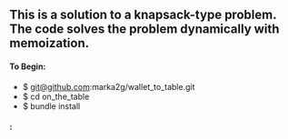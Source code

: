 ## This is a solution to a knapsack-type problem.  The code solves the problem dynamically with memoization.

#### To Begin:
* $ git@github.com:marka2g/wallet_to_table.git
* $ cd on_the_table
* $ bundle install

#### :